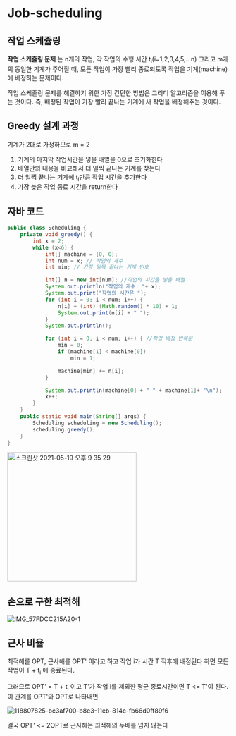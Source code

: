 # Job-scheduling

## 작업 스케쥴링

**작업 스케줄링 문제** 는 n개의 작업, 각 작업의 수행 시간 t<sub>i</sub>(i=1,2,3,4,5,...n) 그리고 m개의 동일한 기계가 주어질 때, 모든 작업이 가장 빨리 종료되도록 작업을 기계(machine)에 배정하는 문제이다.

작업 스케줄링 문제를 해결하기 위한 가장 간단한 방법은 그리디 알고리즘을 이용해 푸는 것이다.
즉, 배정된 작업이 가장 빨리 끝나는 기계에 새 작업을 배정해주는 것이다.

## Greedy 설계 과정

기계가 2대로 가정하므로 m = 2

1. 기계의 마지막 작업시간을 넣을 배열을 0으로 초기화한다
2. 배열안의 내용을 비교해서 더 일찍 끝나는 기계를 찾는다
3. 더 일찍 끝나는 기계에 t<sub>i</sub>만큼 작업 시간을 추가한다
4. 가장 늦은 작업 종료 시간을 return한다

## 자바 코드
```java
public class Scheduling {
    private void greedy() {
        int x = 2;
        while (x<6) {
            int[] machine = {0, 0};
            int num = x; // 작업의 개수
            int min; // 가장 일찍 끝나는 기계 번호

            int[] n = new int[num]; //작업의 시간을 넣을 배열
            System.out.println("작업의 개수: "+ x);
            System.out.print("작업의 시간은 ");
            for (int i = 0; i < num; i++) {
                n[i] = (int) (Math.random() * 10) + 1;
                System.out.print(n[i] + " ");
            }
            System.out.println();

            for (int i = 0; i < num; i++) { //작업 배정 반복문
                min = 0;
                if (machine[1] < machine[0])
                    min = 1;

                machine[min] += n[i];
            }

            System.out.println(machine[0] + " " + machine[1]+ "\n");
            x++;
        }
    }
    public static void main(String[] args) {
        Scheduling scheduling = new Scheduling();
        scheduling.greedy();
    }
}
```

<img width="293" alt="스크린샷 2021-05-19 오후 9 35 29" src="https://user-images.githubusercontent.com/80511335/118813542-37071080-b8ea-11eb-9bda-6b8cd7b85bd9.png">

## 손으로 구한 최적해

![IMG_57FDCC215A20-1](https://user-images.githubusercontent.com/80511335/118815158-e85a7600-b8eb-11eb-96da-d0c508f7bb57.jpeg)

## 근사 비율

최적해를 OPT, 근사해를 OPT' 이라고 하고 작업 i가 시간 T 직후에 배정된다 하면 모든 작업이 T + t<sub>i</sub> 에 종료된다.

그러므로 OPT' = T + t<sub>i</sub> 이고 T'가 작업 i를 제외한 평균 종료시간이면  T <= T'이 된다. 이 관계를 OPT'와 OPT로 나타내면

![118807825-bc3af700-b8e3-11eb-814c-fb66d0ff89f6](https://user-images.githubusercontent.com/80511335/118817982-c8788180-b8ee-11eb-91bf-3b286cadd1a9.jpg)

결국 OPT' <= 2OPT로 근사해는 최적해의 두배를 넘지 않는다
